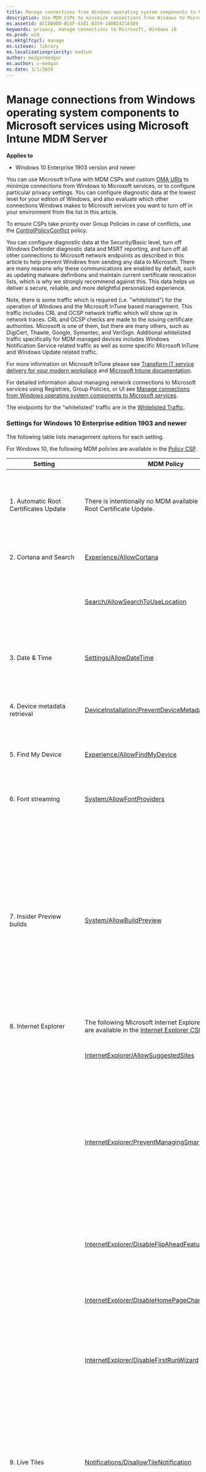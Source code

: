 ```yaml
---
title: Manage connections from Windows operating system components to Microsoft services using Microsoft Intune MDM Server
description: Use MDM CSPs to minimize connections from Windows to Microsoft services, or to configure particular privacy settings.
ms.assetid: ACCEB0DD-BC6F-41B1-B359-140B242183D9
keywords: privacy, manage connections to Microsoft, Windows 10
ms.prod: w10
ms.mktglfcycl: manage
ms.sitesec: library
ms.localizationpriority: medium
author: medgarmedgar
ms.author: v-medgar
ms.date: 3/1/2019
---
```


# Manage connections from Windows operating system components to Microsoft services using Microsoft Intune MDM Server

**Applies to**

-   Windows 10 Enterprise 1903 version and newer

You can use Microsoft InTune with MDM CSPs and custom [OMA URIs](https://docs.microsoft.com/en-us/intune/custom-settings-windows-10) to minimize connections from Windows to Microsoft services, or to configure particular privacy settings. You can configure diagnostic data at the lowest level for your edition of Windows, and also evaluate which other connections Windows makes to Microsoft services you want to turn off in your environment from the list in this article.

To ensure CSPs take priority over Group Policies in case of conflicts, use the [ControlPolicyConflict](https://docs.microsoft.com/en-us/windows/client-management/mdm/policy-csp-controlpolicyconflict) policy.

You can configure diagnostic data at the Security/Basic level, turn off Windows Defender diagnostic data and MSRT reporting, and turn off all other connections to Microsoft network endpoints as described in this article to help prevent Windows from sending any data to Microsoft. There are many reasons why these communications are enabled by default, such as updating malware definitions and maintain current certificate revocation lists, which is why we strongly recommend against this. This data helps us deliver a secure, reliable, and more delightful personalized experience.

Note, there is some traffic which is required (i.e. "whitelisted") for the operation of Windows and the Microsoft InTune based management.  This traffic includes CRL and OCSP network traffic which will show up in network traces. CRL and OCSP checks are made to the issuing certificate authorities. Microsoft is one of them, but there are many others, such as DigiCert, Thawte, Google, Symantec, and VeriSign.  Additional whitelisted traffic specifically for MDM managed devices includes Windows Notification Service related traffic as well as some specific Microsoft InTune and Windows Update related traffic.

For more information on Microsoft InTune please see [Transform IT service delivery for your modern workplace](https://www.microsoft.com/en-us/enterprise-mobility-security/microsoft-intune?rtc=1) and [Microsoft Intune documentation](https://docs.microsoft.com/en-us/intune/).

For detailed information about managing network connections to Microsoft services using Registries, Group Policies, or UI see [Manage connections from Windows operating system components to Microsoft services](https://docs.microsoft.com/en-us/windows/privacy/manage-connections-from-windows-operating-system-components-to-microsoft-services).

The endpoints for the “whitelisted” traffic are in the [Whitelisted Traffic](#bkmk-mdm-whitelist). 


### Settings for Windows 10 Enterprise edition 1903 and newer

The following table lists management options for each setting.

For Windows 10, the following MDM policies are available in the [Policy CSP](https://msdn.microsoft.com/library/windows/hardware/dn904962.aspx).

| Setting | MDM Policy | Description |
| --- | --- | --- |
| 1. Automatic Root Certificates Update | There is intentionally no MDM available for Automatic Root Certificate Update. | This MDM does not exist since it would prevent the operation and management of MDM management of devices.
| 2. Cortana and Search | [Experience/AllowCortana](https://docs.microsoft.com/en-us/windows/client-management/mdm/policy-csp-experience#experience-allowcortana) | Choose whether to let Cortana install and run on the device. 
| | [Search/AllowSearchToUseLocation](https://docs.microsoft.com/en-us/windows/client-management/mdm/policy-csp-search#search-allowsearchtouselocation) | Choose whether Cortana and Search can provide location-aware search results. <br /> Default: Allowed 
| 3. Date & Time | [Settings/AllowDateTime](https://docs.microsoft.com/en-us/windows/client-management/mdm/policy-csp-settings#settings-allowdatetime)| Allows the user to change date and time settings.  <br />**0** Not allowed.<br /> 1 (default) Allowed.
| 4. Device metadata retrieval | [DeviceInstallation/PreventDeviceMetadataFromNetwork](https://docs.microsoft.com/en-us/windows/client-management/mdm/policy-csp-deviceinstallation#deviceinstallation-preventdevicemetadatafromnetwork) | Choose whether to prevent Windows from retrieving device metadata from the Internet 
| 5. Find My Device | [Experience/AllowFindMyDevice](https://docs.microsoft.com/en-us/windows/client-management/mdm/policy-csp-experience#experience-allowfindmydevice)| This policy turns on Find My Device.  <br /> Set to **0** to disable.<br /> 
| 6. Font streaming | [System/AllowFontProviders](https://docs.microsoft.com/en-us/windows/client-management/mdm/policy-csp-system#system-allowfontproviders) | Set to 0 to disable font streaming <br /> Set to 1 to enable font streaming 
| 7. Insider Preview builds | [System/AllowBuildPreview](https://docs.microsoft.com/en-us/windows/client-management/mdm/policy-csp-system#system-allowbuildpreview) | **0**: users cannot make their devices available for downloading and installing preview software <br /> **1**: users can make their devices available for downloading and installing preview software <br /> **2**: (default) not configured; users can make their devices available for download and installing preview software 
| 8. Internet Explorer | The following Microsoft Internet Explorer MDM policies are available in the [Internet Explorer CSP](https://docs.microsoft.com/en-us/windows/client-management/mdm/policy-csp-internetexplorer) | 
| | [InternetExplorer/AllowSuggestedSites](https://docs.microsoft.com/en-us/windows/client-management/mdm/policy-csp-internetexplorer#internetexplorer-allowsuggestedsites) | Recommends websites based on the user’s browsing activity. 
| | [InternetExplorer/PreventManagingSmartScreenFilter]( https://docs.microsoft.com/en-us/windows/client-management/mdm/policy-csp-internetexplorer#internetexplorer-preventmanagingsmartscreenfilter) | Prevents the user from managing SmartScreen Filter, which warns the user if the website being visited is known for fraudulent attempts to gather personal information through "phishing," or is known to host malware. 
| | [InternetExplorer/DisableFlipAheadFeature]( https://docs.microsoft.com/en-us/windows/client-management/mdm/policy-csp-internetexplorer#internetexplorer-disableflipaheadfeature) | Determines whether a user can swipe across a screen or click Forward to go to the next pre-loaded page of a website. 
| | [InternetExplorer/DisableHomePageChange]( https://docs.microsoft.com/en-us/windows/client-management/mdm/policy-csp-internetexplorer#internetexplorer-disablehomepagechange) | Determines whether users can change the default Home Page or not.
| | [InternetExplorer/DisableFirstRunWizard]( https://docs.microsoft.com/en-us/windows/client-management/mdm/policy-csp-internetexplorer#internetexplorer-disablefirstrunwizard) | Prevents Internet Explorer from running the First Run wizard the first time a user starts the browser after installing Internet Explorer or Windows. 
| 9. Live Tiles | [Notifications/DisallowTileNotification](https://docs.microsoft.com/en-us/windows/client-management/mdm/policy-csp-notifications)| This policy setting turns off tile notifications. If you enable this policy setting applications and system features will not be able to update their tiles and tile badges in the Start screen.  Set value to **1** to disable Tile Notifications.
| 10. Mail synchronization | [Accounts/AllowMicrosoftAccountConnection](https://docs.microsoft.com/en-us/windows/client-management/mdm/policy-csp-accounts#accounts-allowmicrosoftaccountconnection) | **0**: not allowed <br /> **1**: allowed <br /> Does not apply to Microsoft Accounts that have already been configured on the device.
| 11. Microsoft Account | [Accounts/AllowMicrosoftAccountSignInAssistant](https://docs.microsoft.com/en-us/windows/client-management/mdm/policy-csp-accounts#accounts-allowmicrosoftaccountsigninassistant) | Disable the Microsoft Account Sign-In Assistant. <br /> **0**: turned off <br /> **1**: turned on
| 12. Microsoft Edge | | The following Microsoft Edge MDM policies are available in the [Policy CSP](https://msdn.microsoft.com/library/windows/hardware/dn904962.aspx). For a complete list of the Microsoft Edge policies, see [Available policies for Microsoft Edge](https://docs.microsoft.com/microsoft-edge/deploy/available-policies). 
| | [Browser/AllowAutoFill](https://docs.microsoft.com/en-us/windows/client-management/mdm/policy-csp-browser#browser-allowautofill) | Choose whether employees can use autofill on websites. <br /> Default: Allowed 
| | [Browser/AllowDoNotTrack](https://docs.microsoft.com/en-us/windows/client-management/mdm/policy-csp-browser#browser-allowdonottrack) | Choose whether employees can send Do Not Track headers.<br /> Default: Not allowed 
| | [Browser/AllowMicrosoftCompatbilityList](https://docs.microsoft.com/en-us/windows/client-management/mdm/policy-csp-browser#browser-allowmicrosoftcompatibilitylist) | Specify the Microsoft compatibility list in Microsoft Edge. <br /> Default: Enabled 
| | [Browser/AllowPasswordManager](https://docs.microsoft.com/en-us/windows/client-management/mdm/policy-csp-browser#browser-allowpasswordmanager) | Choose whether employees can save passwords locally on their devices. <br /> Default: Allowed 
| | [Browser/AllowSearchSuggestionsinAddressBar](https://docs.microsoft.com/en-us/windows/client-management/mdm/policy-csp-browser#browser-allowsearchsuggestionsinaddressbar) | Choose whether the Address Bar shows search suggestions.. <br /> Default: Allowed 
| | [Browser/AllowSmartScreen](https://docs.microsoft.com/en-us/windows/client-management/mdm/policy-csp-browser#browser-allowsmartscreen) | Choose whether SmartScreen is turned on or off.  <br /> Default: Allowed 
| | [Browser/FirstRunURL](https://docs.microsoft.com/en-us/windows/client-management/mdm/policy-csp-browser#browser-firstrunurl) | Choose the home page for Microsoft Edge on Windows Mobile 10. <br /> Default: blank 
| 13. Network Connection Status Indicator | [Connectivity/DisallowNetworkConnectivityActiveTests](https://docs.microsoft.com/en-us/windows/client-management/mdm/policy-csp-connectivity#connectivity-disallownetworkconnectivityactivetests) | **1**: turn off NCSI <br /> Note:: After you apply this policy you must restart the device for the policy setting to take effect. 
| 14. Offline maps | [AllowOfflineMapsDownloadOverMeteredConnection](https://docs.microsoft.com/en-us/windows/client-management/mdm/policy-csp-maps)|Allows the download and update of map data over metered connections. <br /> **0** Disabled. Force disable auto-update over metered connection.<br />
| | [EnableOfflineMapsAutoUpdate](https://docs.microsoft.com/en-us/windows/client-management/mdm/policy-csp-maps#maps-enableofflinemapsautoupdate)|Disables the automatic download and update of map data. <br />**0** Disabled. Force off auto-update.<br /> 
| 15. OneDrive | [DisableOneDriveFileSync](https://docs.microsoft.com/en-us/windows/client-management/mdm/policy-csp-system#system-disableonedrivefilesync)| Allows IT Admins to prevent apps and features from working with files on OneDrive. <br />**1** True (sync disabled).<br />
| 16. Preinstalled apps | N/A | N/A 
| 17. Privacy settings | | Except for the Feedback & Diagnostics page, these settings must be configured for every user account that signs into the PC. 
|   17.1 General | [TextInput/AllowLinguisticDataCollection](https://docs.microsoft.com/en-us/windows/client-management/mdm/policy-csp-textinput#textinput-allowlinguisticdatacollection) | Turn off **Send Microsoft info about how I write to help us improve typing and writing in the future**. <br /> **0**: not allowed <br /> **1**: allowed (default) 
|   17.2 Location | [System/AllowLocation](https://docs.microsoft.com/en-us/windows/client-management/mdm/policy-csp-system#system-allowlocation) | Turn off **Location for this device**. <br /> **0**: turned off and the employee can't turn it back on <br /> **1**: turned on but lets the employee choose whether to use it (default) <br /> **2**: turned on and the employee can't turn it off <br /> Note:: You can also set this MDM policy in System Center Configuration Manager using the [WMI Bridge Provider](https://msdn.microsoft.com/library/dn905224.aspx). 
|   17.3 Camera | [Camera/AllowCamera](https://docs.microsoft.com/en-us/windows/client-management/mdm/policy-csp-camera#camera-allowcamera) | Turn off **Let apps use my camera**. <br /> **0**: apps can't use the camera <br /> **1** apps can use the camera <br /> Note:: You can also set this MDM policy in System Center Configuration Manager using the [WMI Bridge Provider](https://msdn.microsoft.com/library/dn905224.aspx). 
|   17.4 Microphone | [Privacy/LetAppsAccessMicrophone](https://docs.microsoft.com/en-us/windows/client-management/mdm/policy-csp-privacy#privacy-letappsaccessmicrophone) | Turn off **Let apps use my microphone**. <br /> **0**: user in control <br /> **1**: force allow <br /> **2**: force deny 
|   17.5 Notifications | [Notifications/DisallowCloudNotification](https://docs.microsoft.com/en-us/windows/client-management/mdm/policy-csp-notifications#notifications-disallowcloudnotification) | Turn off notifications network usage. <br /> **DO NOT TURN OFF WNS Notifications if you want manage your device(s) using Microsoft InTune** 
| | [Privacy/LetAppsAccessNotifications](https://docs.microsoft.com/en-us/windows/client-management/mdm/policy-csp-privacy#privacy-letappsaccessnotifications) | Turn off **Let apps access my notifications**. <br /> **0**: user in control <br /> **1**: force allow <br /> **2**: force deny 
| | [Settings/Notifications & actions/AllowOnlineTips]( https://docs.microsoft.com/en-us/windows/client-management/mdm/policy-csp-settings#settings-allowonlinetips) | Disable **AllowOnlineTips** to prevent traffic 
|   17.6 Speech, Inking, & Typing | [Speech/AllowSpeechModelUpdate](https://docs.microsoft.com/en-us/windows/client-management/mdm/policy-csp-speech#speech-allowspeechmodelupdate) | Turn off updates to the speech recognition and speech synthesis models. <br /> **0**: not allowed (default) <br /> **1**: allowed 
| | [TextInput/AllowLinguisticDataCollection](https://docs.microsoft.com/en-us/windows/client-management/mdm/policy-csp-textinput#textinput-allowlinguisticdatacollection)|This policy setting controls the ability to send inking and typing data to Microsoft to improve the language recognition and suggestion capabilities of apps and services running on Windows. <br />**0**: disallow <br /> <br /> **1**: choice deferred to user's preference 
|   17.7 Account info | [Privacy/LetAppsAccessAccountInfo](https://docs.microsoft.com/en-us/windows/client-management/mdm/policy-csp-privacy#privacy-letappsaccessaccountinfo) | Turn off **Let apps access my name picture and other account info in the UI**. <br /> **0**: user in control <br /> **1**: force allow <br /> **2**: force deny 
|   17.8 Contacts | [Privacy/LetAppsAccessContacts](https://docs.microsoft.com/en-us/windows/client-management/mdm/policy-csp-privacy#privacy-letappsaccesscontacts) | Turn off **Choose apps that can access contacts** in the UI. <br /> **0**: user in control <br /> **1**: force allow <br /> **2**: force deny 
|   17.9 Calendar | [Privacy/LetAppsAccessCalendar](https://docs.microsoft.com/en-us/windows/client-management/mdm/policy-csp-privacy#privacy-letappsaccesscalendar) | Turn off **Let apps access my calendar** in the UI. <br /> **0**: user in control <br /> **1**: force allow <br /> **2**: force deny 
|   17.10 Call history | [Privacy/LetAppsAccessCallHistory](https://docs.microsoft.com/en-us/windows/client-management/mdm/policy-csp-privacy#privacy-letappsaccesscallhistory) | Turn off **Let apps access my call history** in the UI. <br /> **0**: user in control <br /> **1**: force allow <br /> **2**: force deny 
|   17.11 Email | [Privacy/LetAppsAccessEmail](https://docs.microsoft.com/en-us/windows/client-management/mdm/policy-csp-privacy#privacy-letappsaccessemail) | Turn off **Let apps access and send email** in the UI. <br /> **0**: user in control <br /> **1**: force allow <br /> **2**: force deny 
|   17.12 Messaging | [Privacy/LetAppsAccessMessaging](https://docs.microsoft.com/en-us/windows/client-management/mdm/policy-csp-privacy#privacy-letappsaccessmessaging) | Turn off **Let apps read or send messages (text or MMS)** in the UI. <br /> **0**: user in control <br /> **1**: force allow <br /> **2**: force deny 
|   17.13 Phone calls | [Privacy/LetAppsAccessPhone](https://docs.microsoft.com/en-us/windows/client-management/mdm/policy-csp-privacy#privacy-letappsaccessphone) | <br /> **0**: user in control <br /> **1**: force allow <br /> **2**: force deny 
|   17.14 Radios | [Privacy/LetAppsAccessRadios](https://docs.microsoft.com/en-us/windows/client-management/mdm/policy-csp-privacy#privacy-letappsaccessradios) | Turn off **Let apps control radios** in the UI. <br /> **0**: user in control <br /> **1**: force allow <br /> **2**: force deny 
|   17.15 Other devices | [Privacy/LetAppsSyncWithDevices](https://docs.microsoft.com/en-us/windows/client-management/mdm/policy-csp-privacy#privacy-letappssyncwithdevices) | Turn off **Let apps automatically share and sync info** with wireless devices that don't explicitly pair with your PC, tablet, or phone** in the UI. <br /> **0**: user in control <br /> **1**: force allow <br /> **2**: force deny 
| | [Privacy/LetAppsAccessTrustedDevices](https://docs.microsoft.com/en-us/windows/client-management/mdm/policy-csp-privacy#privacy-letappsaccesstrusteddevices) | Turn off **Let your apps use your trusted devices** (hardware you've already connected, or comes with your PC, tablet, or phone) in the UI. <br /> **0**: user in control <br /> **1**: force allow <br /> **2**: force deny 
|   17.16 Feedback & diagnostics | [System/AllowTelemetry](https://docs.microsoft.com/en-us/windows/client-management/mdm/policy-csp-system#system-allowtelemetry) | Change the level of diagnostic and usage data sent when you **Send your device data to Microsoft**. <br /> **0**: maps to the **Security** level <br /> **1**: maps to the **Basic** level <br /> **2**: maps to the **Enhanced** level <br /> **3**: maps to the **Full** level 
|   17.17 Background apps | [Privacy/LetAppsRunInBackground](https://docs.microsoft.com/en-us/windows/client-management/mdm/policy-csp-privacy#privacy-letappsruninbackground) | Turn off **Let apps run in the background** in the UI. <br /> **0**: user in control <br /> **1**: force allow <br /> **2**: force deny <br /> Note: Some apps, including Cortana and Search, might not function as expected if you set **Let apps run in the background** to **Force Deny**. 
|   17.18 Motion | [Privacy/LetAppsAccessMotion](https://docs.microsoft.com/en-us/windows/client-management/mdm/policy-csp-privacy#privacy-letappsaccessmotion) | Turn off **Let Windows and your apps use your motion data and collect motion history** in the UI. <br /> **0**: user in control <br /> **1**: force allow <br /> **2**: force deny 
|   17.19 Tasks | [Privacy/LetAppsAccessTasks](https://docs.microsoft.com/en-us/windows/client-management/mdm/policy-csp-privacy#privacy-letappsaccesstasks) | Turn off the ability to choose which apps have access to tasks. <br /> **0**: user in control <br /> **1**: force allow <br /> **2**: force deny 
|   17.20 App Diagnostics | [Privacy/LetAppsGetDiagnosticInfo](https://docs.microsoft.com/en-us/windows/client-management/mdm/policy-csp-privacy#privacy-letappsgetdiagnosticinfo) | Turn off the ability to choose which apps have access to diagnostic information. <br /> **0**: user in control <br /> **1**: force allow <br /> **2**: force deny 
| 18. Software Protection Platform | [Licensing/DisallowKMSClientOnlineAVSValidation](https://docs.microsoft.com/en-us/windows/client-management/mdm/policy-csp-licensing#licensing-disallowkmsclientonlineavsvalidation) | Opt out of sending KMS client activation data to Microsoft automatically. <br /> **0**: disabled (default) <br /> **1**: enabled 
| 19. Storage Health | [Storage/AllowDiskHealthModelUpdates](https://docs.microsoft.com/en-us/windows/client-management/mdm/policy-csp-storage#storage-allowdiskhealthmodelupdates) | Allows disk health model updates. <br /> **0** - Do not allow<br /> 
| 20. Sync your settings | [Experience/AllowSyncMySettings](https://docs.microsoft.com/en-us/windows/client-management/mdm/policy-csp-experience#experience-allowsyncmysettings) | Control whether your settings are synchronized. <br /> **0**: not allowed <br /> **1**: allowed 
| 21. Teredo | No MDM needed or required|No MDM needed or required
| 22. Wi-Fi Sense | No MDM needed or required|No MDM needed or required
| 23. Windows Defender | [Defender/AllowCloudProtection](https://docs.microsoft.com/en-us/windows/client-management/mdm/policy-csp-defender#defender-allowcloudprotection) | Disconnect from the Microsoft Antimalware Protection Service. <br /> **0** Not allowed.<br /> **1** (default) Allowed.
| | [Defender/SubmitSamplesConsent](https://docs.microsoft.com/en-us/windows/client-management/mdm/policy-csp-defender#defender-submitsamplesconsent) | Stop sending file samples back to Microsoft. <br /> **0**: always prompt <br /> **1**: send safe samples automatically (default) <br /> **2**: never send <br /> **3**: send all samples automatically 
|   23.1 Windows Defender Smartscreen | [Browser/AllowSmartScreen](https://docs.microsoft.com/en-us/windows/client-management/mdm/policy-csp-browser#browser-allowsmartscreen) | Disable Windows Defender Smartscreen. <br /> **0**: turned off <br /> **1**: turned on 
|   23.2 Windows Defender Smartscreen EnableAppInstallControl | [SmartScreen/EnableAppInstallControl](https://docs.microsoft.com/en-us/windows/client-management/mdm/policy-csp-smartscreen#smartscreen-enableappinstallcontrol) | Controls whether users are allowed to install apps from places other than the Microsoft Store <br /> **0**: Turns off traffic <br /> **1**: Allows traffic 
| 24. Windows Media Player | N/A | N/A 
| 25. Windows Spotlight | [Experience/AllowWindowsSpotlight](https://docs.microsoft.com/en-us/windows/client-management/mdm/policy-csp-experience#experience-allowwindowsspotlight) | Disable Windows Spotlight. <br /> **0**: disabled 
| 26. Microsoft Store | [ApplicationManagement/DisableStoreOriginatedApps](https://docs.microsoft.com/en-us/windows/client-management/mdm/policy-csp-applicationmanagement#applicationmanagement-disablestoreoriginatedapps)| Boolean value that disables the launch of all apps from Microsoft Store that came pre-installed or were downloaded.  <br /> **0** (default) Enable launch of apps.<br /> **1** Disable launch of apps.
| | [ApplicationManagement/AllowAppStoreAutoUpdate](https://docs.microsoft.com/en-us/windows/client-management/mdm/policy-csp-applicationmanagement#applicationmanagement-allowappstoreautoupdate)| Specifies whether automatic update of apps from Microsoft Store are allowed. <br /> **1** (default)  Allowed.<br />  **0** Not allowed.
| 26.1 Apps for websites | [ApplicationDefaults/EnableAppUriHandlers](https://docs.microsoft.com/en-us/windows/client-management/mdm/policy-csp-applicationdefaults#applicationdefaults-enableappurihandlers) | This policy setting determines whether Windows supports web-to-app linking with app URI handlers. <br /> **0**: disabled  <br /> **1** enabled
| 27. Windows Update Delivery Optimization | | The following Delivery Optimization MDM policies are available in the [Policy CSP](https://msdn.microsoft.com/library/windows/hardware/dn904962.aspx). 
| | [DeliveryOptimization/DODownloadMode](https://docs.microsoft.com/en-us/windows/client-management/mdm/policy-csp-deliveryoptimization#deliveryoptimization-dodownloadmode)| Lets you choose where Delivery Optimization gets or sends updates and apps. <br />**0**: turns off Delivery Optimization <br /> **1**: gets or sends updates and apps to PCs on the same NAT only <br />**2**: gets or sends updates and apps to PCs on the same local network domain <br /> **3**: gets or sends updates and apps to PCs on the Internet <br /> **99**: simple download mode with no peering <br /> **100**: use BITS instead of Windows Update Delivery Optimization 
| | [DeliveryOptimization/DOGroupID](https://docs.microsoft.com/en-us/windows/client-management/mdm/policy-csp-deliveryoptimization#deliveryoptimization-dogroupid)| Lets you provide a Group ID that limits which PCs can share apps and updates. <br /> Note: This ID must be a GUID.
| | [DeliveryOptimization/DOMaxCacheAge](https://docs.microsoft.com/en-us/windows/client-management/mdm/policy-csp-deliveryoptimization#deliveryoptimization-domaxcacheage)| Lets you specify the maximum time (in seconds) that a file is held in the Delivery Optimization cache. <br /> The default value is 259200 seconds (3 days).
| | [DeliveryOptimization/DOMaxCacheSize](https://docs.microsoft.com/en-us/windows/client-management/mdm/policy-csp-deliveryoptimization#deliveryoptimization-domaxcachesize)           | Lets you specify the maximum cache size as a percentage of disk size. <br /> The default value is 20 which represents 20% of the disk.
| | [DeliveryOptimization/DOMaxUploadBandwidth](https://docs.microsoft.com/en-us/windows/client-management/mdm/policy-csp-deliveryoptimization#deliveryoptimization-domaxuploadbandwidth)      | Lets you specify the maximum upload bandwidth (in KB/second) that a device uses across all concurrent upload activity. <br /> The default value is 0, which means unlimited possible bandwidth.
| | [DeliveryOptimization/DODownloadMode](https://docs.microsoft.com/en-us/windows/client-management/mdm/policy-csp-deliveryoptimization#deliveryoptimization-dodownloadmode)| Specifies the download method that Delivery Optimization can use in downloads of Windows Updates, Apps and App updates. Set to **100** - Bypass mode. Do not use Delivery Optimization and use BITS instead. Added in Windows 10, version 1607.
| 28. Windows Update | [Update/AllowAutoUpdate](https://docs.microsoft.com/en-us/windows/client-management/mdm/policy-csp-update#update-allowautoupdate) | Control automatic updates. <br /> **0**: notify the user before downloading the update <br /> **1**: auto install the update and then notify the user to schedule a device restart <br /> **2**: auto install and restart (default) <br /> **3**: auto install and restart at a specified time <br /> **4**: auto install and restart without end-user control <br /> **5**: turn off automatic updates 

### <a href="" id="bkmk-mdm-whitelist"></a> Allowed traffic (aka "Whitelisted") for Microsoft InTune / MDM configurations

|**Allowed traffic endpoints** | 
| --- | 
|ctldl.windowsupdate.com|
|cdn.onenote.net|
|r.manage.microsoft.com|
|tile-service.weather.microsoft.com|
|settings-win.data.microsoft.com|
|client.wns.windows.com|
|dm3p.wns.windows.com|
|crl.microsoft.com/pki/crl/*|
|*microsoft.com/pkiops/crl/**|
|activation-v2.sls.microsoft.com/*|
|ocsp.digicert.com/*|



